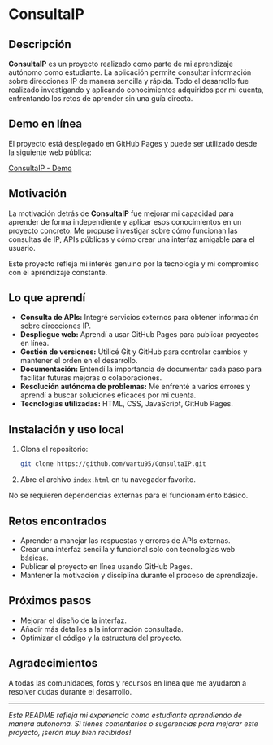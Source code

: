 # ConsultaIP

## Descripción

**ConsultaIP** es un proyecto realizado como parte de mi aprendizaje autónomo como estudiante. La aplicación permite consultar información sobre direcciones IP de manera sencilla y rápida. Todo el desarrollo fue realizado investigando y aplicando conocimientos adquiridos por mi cuenta, enfrentando los retos de aprender sin una guía directa.

## Demo en línea

El proyecto está desplegado en GitHub Pages y puede ser utilizado desde la siguiente web pública:

[ConsultaIP - Demo](https://wartu95.github.io/ConsultaIP/)

## Motivación

La motivación detrás de **ConsultaIP** fue mejorar mi capacidad para aprender de forma independiente y aplicar esos conocimientos en un proyecto concreto. Me propuse investigar sobre cómo funcionan las consultas de IP, APIs públicas y cómo crear una interfaz amigable para el usuario.

Este proyecto refleja mi interés genuino por la tecnología y mi compromiso con el aprendizaje constante.

## Lo que aprendí

- **Consulta de APIs:** Integré servicios externos para obtener información sobre direcciones IP.
- **Despliegue web:** Aprendí a usar GitHub Pages para publicar proyectos en línea.
- **Gestión de versiones:** Utilicé Git y GitHub para controlar cambios y mantener el orden en el desarrollo.
- **Documentación:** Entendí la importancia de documentar cada paso para facilitar futuras mejoras o colaboraciones.
- **Resolución autónoma de problemas:** Me enfrenté a varios errores y aprendí a buscar soluciones eficaces por mi cuenta.
- **Tecnologías utilizadas:** HTML, CSS, JavaScript, GitHub Pages.

## Instalación y uso local

1. Clona el repositorio:
   ```bash
   git clone https://github.com/wartu95/ConsultaIP.git
   ```
2. Abre el archivo `index.html` en tu navegador favorito.

No se requieren dependencias externas para el funcionamiento básico.

## Retos encontrados

- Aprender a manejar las respuestas y errores de APIs externas.
- Crear una interfaz sencilla y funcional solo con tecnologías web básicas.
- Publicar el proyecto en línea usando GitHub Pages.
- Mantener la motivación y disciplina durante el proceso de aprendizaje.

## Próximos pasos

- Mejorar el diseño de la interfaz.
- Añadir más detalles a la información consultada.
- Optimizar el código y la estructura del proyecto.

## Agradecimientos

A todas las comunidades, foros y recursos en línea que me ayudaron a resolver dudas durante el desarrollo.

---

*Este README refleja mi experiencia como estudiante aprendiendo de manera autónoma. Si tienes comentarios o sugerencias para mejorar este proyecto, ¡serán muy bien recibidos!*
